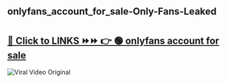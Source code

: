 
 ## onlyfans_account_for_sale-Only-Fans-Leaked

# <h2><a href="https://clipsfans.com/onlyfans_account_for_sale&ref=git">🔗 Click to LINKS ⏩⏩ 👉 🟢 onlyfans account for sale </a></h2>

<a href="https://clipsfans.com/onlyfans_account_for_sale&ref=git" rel="nofollow" data-target="animated-image.originalLink"><img src="https://i.ibb.co.com/xMMVF88/686577567.gif" alt="Viral Video Original" style="max-width: 100%; display: inline-block;" data-target="animated-image.originalImage"></a>
